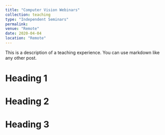 ```yaml
---
title: "Computer Vision Webinars"
collection: teaching
type: "Independent Seminars"
permalink: 
venue: "Remote"
date: 2020-04-04
location: "Remote"
---
```


This is a description of a teaching experience. You can use markdown like any other post.

Heading 1
======

Heading 2
======

Heading 3
======

